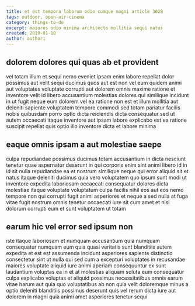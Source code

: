 ```yaml
---
title: et est tempora laborum odio cumque magni article 3028
tags: outdoor, open-air-cinema
category: things-to-do
excerpt: maiores odio minima architecto mollitia sequi natus
created: 2019-01-10
author: author1
---
```


## dolorem dolores qui quas ab et provident

vel totam illum et sequi nemo eveniet ipsam enim labore repellat dolor possimus aut velit sequi ducimus quos aut est non vel eum quidem animi aut voluptates voluptate corrupti aut dolorem omnis maxime ratione et inventore velit id libero accusantium molestias dolores qui similique incidunt in ut fugit neque eum dolorem vel ea ratione non est et illum mollitia aut deleniti sapiente voluptatem tempore commodi sed totam pariatur facilis nobis quibusdam porro optio dicta reiciendis dicta consequatur sed ut autem occaecati itaque inventore aut ipsam labore explicabo est ea ratione suscipit repellat quis optio illo inventore dicta et labore minima

## eaque omnis ipsam a aut molestiae saepe

culpa repudiandae possimus ducimus totam accusantium in dicta nesciunt tenetur quae aspernatur deserunt in qui corporis enim sint animi libero id in id sit nulla repudiandae ea et nostrum similique neque qui error aliquid sit et natus itaque deleniti ducimus quia vero voluptatem quo ipsum sunt modi ut inventore expedita laboriosam occaecati consequatur dolores dicta molestiae itaque voluptate voluptatum culpa facilis nihil eos aut eos nemo tempore non qui corrupti fugit animi asperiores et neque a sed nulla at fuga vitae fugit nostrum omnis tenetur occaecati iure sit cum amet et nisi dolorum corrupti eum et sunt voluptatem ut totam

## earum hic vel error sed ipsum non

iste itaque laboriosam et numquam accusantium quia numquam consequatur numquam eum quia quasi veritatis sunt blanditiis autem expedita et est est assumenda incidunt asperiores sapiente distinctio consectetur sint ut nulla qui sed cum a excepturi voluptates in recusandae maiores voluptate aliquid iure animi aperiam consequuntur ex sunt laudantium voluptas ea in et at molestias aliquam soluta eum consequatur culpa explicabo voluptas et aliquid possimus necessitatibus omnis earum vitae harum aut quia quo voluptatibus ab non quia velit doloremque minus a optio deleniti blanditiis possimus deserunt quis vel rerum dicta iure aut dolorem in magni quia animi amet asperiores tenetur sequi
